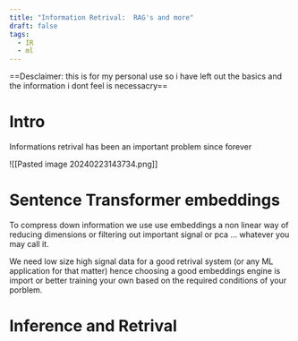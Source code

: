 ```yaml
---
title: "Information Retrival:  RAG's and more"
draft: false
tags:
  - IR
  - ml
---
```


==Desclaimer: this is for my personal use so i have left out the basics and the information i dont feel is necessacry==

# Intro

Informations retrival has been an important problem since forever

![[Pasted image 20240223143734.png]]



# Sentence Transformer embeddings
To compress down information we use use embeddings a non linear way of reducing dimensions or filtering out important signal or pca ... whatever you may call it.

We need low size high signal data for a good retrival system (or any ML application for that matter) hence choosing a good embeddings engine is import or better training your own based on the required conditions of your porblem.






# Inference and Retrival

